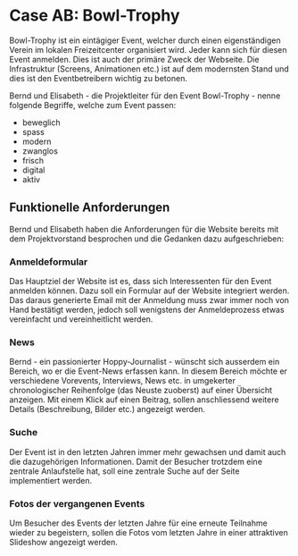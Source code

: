 # Case AB: Bowl-Trophy
Bowl-Trophy ist ein eintägiger Event, welcher durch einen eigenständigen Verein im lokalen Freizeitcenter organisiert wird. Jeder kann sich für diesen Event anmelden. Dies ist auch der primäre Zweck der Webseite. Die Infrastruktur (Screens, Animationen etc.) ist auf dem modernsten Stand und dies ist den Eventbetreibern wichtig zu betonen.

Bernd und Elisabeth - die Projektleiter für den Event Bowl-Trophy - nenne folgende Begriffe, welche zum Event passen:
* beweglich
* spass
* modern
* zwanglos
* frisch
* digital
* aktiv


## Funktionelle Anforderungen
Bernd und Elisabeth haben die Anforderungen für die Website bereits mit dem Projektvorstand besprochen und die Gedanken dazu aufgeschrieben:

### Anmeldeformular
Das Hauptziel der Website ist es, dass sich Interessenten für den Event anmelden können. Dazu soll ein Formular auf der Website integriert werden. Das daraus generierte Email mit der Anmeldung muss zwar immer noch von Hand bestätigt werden, jedoch soll wenigstens der Anmeldeprozess etwas vereinfacht und vereinheitlicht werden.

### News
Bernd - ein passionierter Hoppy-Journalist - wünscht sich ausserdem ein Bereich, wo er die Event-News erfassen kann. In diesem Bereich möchte er verschiedene Vorevents, Interviews, News etc. in umgekerter chronologischer Reihenfolge (das Neuste zuoberst) auf einer Übersicht anzeigen. Mit einem Klick auf einen Beitrag, sollen anschliessend weitere Details (Beschreibung, Bilder etc.) angezeigt werden.

### Suche 
Der Event ist in den letzten Jahren immer mehr gewachsen und damit auch die dazugehörigen Informationen. Damit der Besucher trotzdem eine zentrale Anlaufstelle hat, soll eine zentrale Suche auf der Seite implementiert werden.

### Fotos der vergangenen Events
Um Besucher des Events der letzten Jahre für eine erneute Teilnahme wieder zu begeistern, sollen die Fotos vom letzten Jahre in einer attraktiven Slideshow angezeigt werden.
